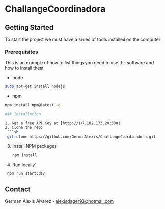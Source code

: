 # ChallangeCoordinadora



<!-- GETTING STARTED -->
## Getting Started

To start the project we must have a series of tools installed on the computer

### Prerequisites

This is an example of how to list things you need to use the software and how to install them.

 * node
  ```sh
 sudo apt-get install nodejs
  ```
 * npm
  ```sh
  npm install npm@latest -g

### Installation

1. Get a free API Key at [http://147.182.173.20:3001
2. Clone the repo
   ```sh
   git clone https://github.com/GermanAlexis/ChallangeCoordinadora.git
   ```
3. Install NPM packages
   ```sh
   npm install
   ```
4. Run locally`
  ```sh
   npm run start:dev
   ```
   
   <!-- CONTACT -->
## Contact

German Alexis Alvarez - alexisdager93@hotmail.com

